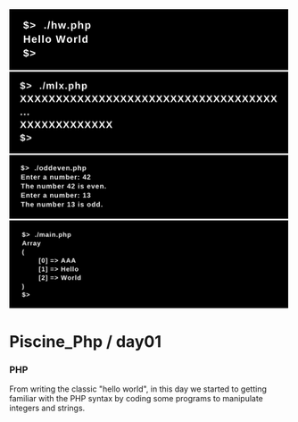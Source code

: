 <img src="../resources/images/hw.png" width="500">
<img src="../resources/images/mlx.png" width="500">
<img src="../resources/images/oddeven.png" width="500">
<img src="../resources/images/ft_split.png" width="500">

# Piscine_Php / day01

### PHP

From writing the classic "hello world", in this day we started to getting familiar with the PHP syntax by coding some programs to manipulate integers and strings. 
